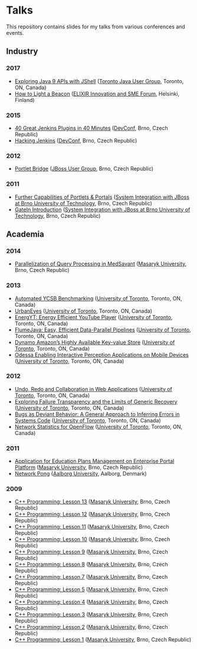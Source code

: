 # Talks

This repository contains slides for my talks from various conferences and events.

## Industry

### 2017
- [Exploring Java 9 APIs with JShell](2017-tjug-exploring-java-9-apis-with-jshell.pdf) ([Toronto Java User Group](http://www.tjug.ca/), Toronto, ON, Canada)
- [How to Light a Beacon](2017-sme-how-to-light-a-beacon.pdf) ([ELIXIR Innovation and SME Forum](https://www.elixir-europe.org/events/elixir-innovation-and-sme-forum-genomics-and-health-global-resources-local-innovation-0), Helsinki, Finland)

### 2015
- [40 Great Jenkins Plugins in 40 Minutes](2015-devconf-40-great-jenkins-plugins-in-40-minutes.pdf) ([DevConf](https://devconf.cz/), Brno, Czech Republic)
- [Hacking Jenkins](2015-devconf-hacking-jenkins.pdf) ([DevConf](https://devconf.cz/), Brno, Czech Republic)

### 2012
- [Portlet Bridge](2012-jbugcz-portletbridge.pdf) ([JBoss User Group](https://developer.jboss.org/groups/JBUGcz), Brno, Czech Republic)

### 2011
- [Further Capabilities of Portlets & Portals](2011-but-further-capabilities-of-portlets-and-portals.pdf) ([System Integration with JBoss at Brno University of Technology](https://developer.jboss.org/wiki/SystemovaIntegraceSJBossemPodzim2011), Brno, Czech Republic)
- [GateIn Introduction](2011-but-gatein-introduction.pdf) ([System Integration with JBoss at Brno University of Technology](https://developer.jboss.org/wiki/SystemovaIntegraceSJBossemPodzim2011), Brno, Czech Republic)

## Academia

### 2014
- [Parallelization of Query Processing in MedSavant](2014-muni-parallelization-of-query-processing-in-medsavant.pdf) ([Masaryk University](https://www.muni.cz/), Brno, Czech Republic)

### 2013
- [Automated YCSB Benchmarking](2013-uoft-automated-ycsb-benchmarking.pdf) ([University of Toronto](https://www.utoronto.ca/), Toronto, ON, Canada)
- [UrbanEyes](2013-uoft-urbaneyes.pdf) ([University of Toronto](https://www.utoronto.ca/), Toronto, ON, Canada)
- [EnergYT: Energy Efficient YouTube Player](2013-uoft-energyt-energy-efficient-youtube-player.pdf) ([University of Toronto](https://www.utoronto.ca/), Toronto, ON, Canada)
- [FlumeJava: Easy, Efficient Data-Parallel Pipelines](2013-uoft-flumejava-easy-efficient-data-parallel-pipelines.pdf) ([University of Toronto](https://www.utoronto.ca/), Toronto, ON, Canada)
- [Dynamo Amazon’s Highly Available Key-value Store](2013-uoft-dynamo-amazons-highly-available-key-value-store.pdf) ([University of Toronto](https://www.utoronto.ca/), Toronto, ON, Canada)
- [Odessa Enabling Interactive Perception Applications on Mobile Devices](2013-uoft-odessa-enabling-interactive-perception-applications-on-mobile-devices.pdf) ([University of Toronto](https://www.utoronto.ca/), Toronto, ON, Canada)

### 2012
- [Undo, Redo and Collaboration in Web Applications](2012-uoft-undo-redo-and-collaboration-in-web-applications.pdf) ([University of Toronto](https://www.utoronto.ca/), Toronto, ON, Canada)
- [Exploring Failure Transparency and the Limits of Generic Recovery](2012-uoft-exploring-failure-transparency-and-the-limits-of-generic-recovery.pdf) ([University of Toronto](https://www.utoronto.ca/), Toronto, ON, Canada)
- [Bugs as Deviant Behavior: A General Approach to Inferring Errors in Systems Code](2012-uoft-bugs-as-deviant-behaviour-a-general-approach-to-inferring-errors-in-systems-code.pdf) ([University of Toronto](https://www.utoronto.ca/), Toronto, ON, Canada)
- [Network Statistics for OpenFlow](2012-uoft-network-statistics-for-openflow.pdf) ([University of Toronto](https://www.utoronto.ca/), Toronto, ON, Canada)

### 2011
- [Application for Education Plans Management on Enterprise Portal Platform](2011-muni-application-for-education-plans-management-on-enterprise-portal-platform.pdf) ([Masaryk University](https://www.muni.cz/), Brno, Czech Republic)
- [Network Pong](2011-aau-network-pong.pdf) ([Aalborg University](http://www.en.aau.dk/), Aalborg, Denmark)

### 2009
- [C++ Programming: Lesson 13](2009-muni-cpp-programming-lesson-13.pdf) ([Masaryk University](https://www.muni.cz/), Brno, Czech Republic)
- [C++ Programming: Lesson 12](2009-muni-cpp-programming-lesson-12.pdf) ([Masaryk University](https://www.muni.cz/), Brno, Czech Republic)
- [C++ Programming: Lesson 11](2009-muni-cpp-programming-lesson-11.pdf) ([Masaryk University](https://www.muni.cz/), Brno, Czech Republic)
- [C++ Programming: Lesson 10](2009-muni-cpp-programming-lesson-10.pdf) ([Masaryk University](https://www.muni.cz/), Brno, Czech Republic)
- [C++ Programming: Lesson 9](2009-muni-cpp-programming-lesson-09.pdf) ([Masaryk University](https://www.muni.cz/), Brno, Czech Republic)
- [C++ Programming: Lesson 8](2009-muni-cpp-programming-lesson-08.pdf) ([Masaryk University](https://www.muni.cz/), Brno, Czech Republic)
- [C++ Programming: Lesson 7](2009-muni-cpp-programming-lesson-07.pdf) ([Masaryk University](https://www.muni.cz/), Brno, Czech Republic)
- [C++ Programming: Lesson 5](2009-muni-cpp-programming-lesson-05.pdf) ([Masaryk University](https://www.muni.cz/), Brno, Czech Republic)
- [C++ Programming: Lesson 4](2009-muni-cpp-programming-lesson-04.pdf) ([Masaryk University](https://www.muni.cz/), Brno, Czech Republic)
- [C++ Programming: Lesson 3](2009-muni-cpp-programming-lesson-03.pdf) ([Masaryk University](https://www.muni.cz/), Brno, Czech Republic)
- [C++ Programming: Lesson 2](2009-muni-cpp-programming-lesson-02.pdf) ([Masaryk University](https://www.muni.cz/), Brno, Czech Republic)
- [C++ Programming: Lesson 1](2009-muni-cpp-programming-lesson-01.pdf) ([Masaryk University](https://www.muni.cz/), Brno, Czech Republic)
